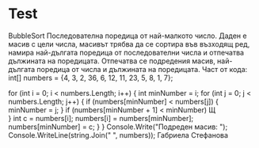 # Test
BubbleSort
Последователна поредица от най-малкото число. Даден е масив с цели числа, масивът трябва да се сортира във възходящ ред, намира най-дългата поредица от последователни числа и отпечатва дължината на поредицата. Отпечатва се подредения масив, най-дългата поредица от числа и дължината на поредицата. 
Част от кода: 
int[] numbers = {4, 3, 2, 36, 6, 12, 11, 23, 5, 8, 1, 7};

for (int i = 0; i < numbers.Length; i++)
{
    int minNumber = i;
    for (int j = 0; j < numbers.Length; j++)
    {
        if (numbers[minNumber] < numbers[j])
        {
            minNumber = j;
        }
        if (numbers[minNumber + 1] < minNumber)
        Щ   
        }
        int c = numbers[i];
        numbers[i] = numbers[minNumber];
        numbers[minNumber] = c;
        }
}
Console.Write("Подреден масив: ");
Console.WriteLine(string.Join(" ", numbers));
                                                                                                                                                                                                Габриела Стефанова

                                                                                                                                              
